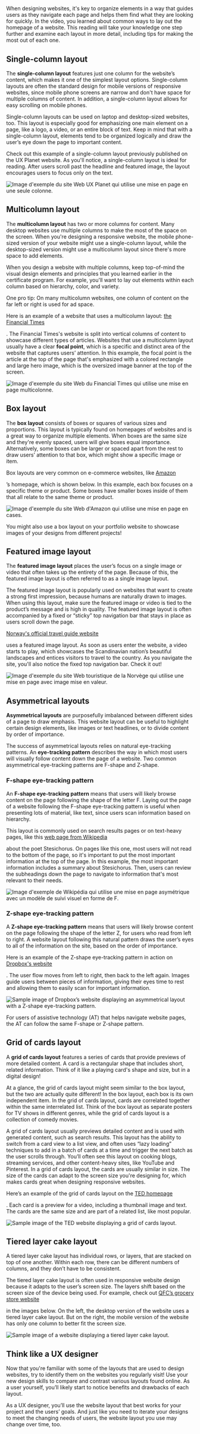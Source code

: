 
# 

When designing websites, it's key to organize elements in a way that guides users as they navigate each page and helps them find what they are looking for quickly. In the video, you learned about common ways to lay out the homepage of a website. This reading will take your knowledge one step further and examine each layout in more detail, including tips for making the most out of each one.

## **Single-column layout**

The **single-column layout** features just one column for the website’s content, which makes it one of the simplest layout options. Single-column layouts are often the standard design for mobile versions of responsive websites, since mobile phone screens are narrow and don't have space for multiple columns of content. In addition, a single-column layout allows for easy scrolling on mobile phones.

Single-column layouts can be used on laptop and desktop-sized websites, too. This layout is especially good for emphasizing one main element on a page, like a logo, a video, or an entire block of text. Keep in mind that with a single-column layout, elements tend to be organized logically and draw the user’s eye down the page to important content. 

Check out this example of a single-column layout previously published on the UX Planet website. As you'll notice, a single-column layout is ideal for reading. After users scroll past the headline and featured image, the layout encourages users to focus only on the text.

![Image d'exemple du site Web UX Planet qui utilise une mise en page en une seule colonne.](https://d3c33hcgiwev3.cloudfront.net/imageAssetProxy.v1/N_puiFQ2QI6w0zzTrFTRzg_c174bb935a7c48f48b2e17cabe6da4f1_aaMoIeiIxokzdfMgZfwN_2UlnOXk7JnE0JFl1Q9nr7PaADEHKgZPZYpcJUMj2vRQbISKzSI670t6b4UrOcF_-AfahCpKYfmlvm5Di3YiAfEDqotkLuKxYhVz3tPMUJjoduvUNM4bXy76I1xZmkAMcIPEMdALzPt2nfUwX2D25EqQEhlx4g2lj0uLZ6uc8vw?expiry=1745280000000&hmac=fRrRoqKXfVSo3x8yDDwEthmOz1hzI5syWKtp9NZK7fs)

## **Multicolumn layout**

The **multicolumn layout** has two or more columns for content. Many desktop websites use multiple columns to make the most of the space on the screen. When you're designing a responsive website, the mobile phone-sized version of your website might use a single-column layout, while the desktop-sized version might use a multicolumn layout since there's more space to add elements.

When you design a website with multiple columns, keep top-of-mind the visual design elements and principles that you learned earlier in the certificate program. For example, you'll want to lay out elements within each column based on hierarchy, color, and variety.

One pro tip: On many multicolumn websites, one column of content on the far left or right is used for ad space.

Here is an example of a website that uses a multicolumn layout: [the Financial Times](https://www.ft.com/work-careers)

. The Financial Times's website is split into vertical columns of content to showcase different types of articles. Websites that use a multicolumn layout usually have a clear **focal point**, which is a specific and distinct area of the website that captures users’ attention. In this example, the focal point is the article at the top of the page that's emphasized with a colored rectangle and large hero image, which is the oversized image banner at the top of the screen.

![Image d'exemple du site Web du Financial Times qui utilise une mise en page multicolonne.](https://d3c33hcgiwev3.cloudfront.net/imageAssetProxy.v1/H0oNED2XQbKAwXJCA2mQwQ_eff54f68f68643cf9c5c23d7b0a5bef1_tx17qIOG1LHnWDOR48ny2dT9z3IqiiI4mpvpLwWn5eiqSdEKg7uRJmFlMwe2b5LppVfpWNHQSZTheDTNJCuEXWFbJGfTT2sNgGYzmOcNiVpHs3d0PQsG47DPxxTtV2Upe2mEek6n4AvyFB2n8XUjuEKquYK7xfYCUQWByHZpykeX2VJwoPHh9J8GV2XaQKk?expiry=1745280000000&hmac=WvmyypQYQqc9Jfu-OpOLxFgyWpo4-RlpSf79HO9wxIs)

## **Box layout**

The **box layout** consists of boxes or squares of various sizes and proportions. This layout is typically found on homepages of websites and is a great way to organize multiple elements. When boxes are the same size and they're evenly spaced, users will give boxes equal importance. Alternatively, some boxes can be larger or spaced apart from the rest to draw users’ attention to that box, which might show a specific image or item.

Box layouts are very common on e-commerce websites, like [Amazon](https://www.amazon.com/)

’s homepage, which is shown below. In this example, each box focuses on a specific theme or product. Some boxes have smaller boxes inside of them that all relate to the same theme or product.

![Image d'exemple du site Web d'Amazon qui utilise une mise en page en cases.](https://d3c33hcgiwev3.cloudfront.net/imageAssetProxy.v1/GuegM81XTy2SKyxAUAbxOA_c50c2f9c48fe4bb3b0af9d82340c8af1_8k1cD8LaYBkT6RpclHVVHNajZL8C_V8jXcsUuDQ1XgcZ-HePwkzL5_9D0fIrISqzlh1safYaZHja-cc4KF9MHrU_r1yBT_L1mpESRfqjcekd2wOsGNA4sk6_bNTNs5Lv6aqDlPnoj6lw4zqULNqp_5Gj9WXINtiIo0ACGDmtqJaZwVQsyZmOvTgJb_vzzI4?expiry=1745280000000&hmac=shOl_5ur4NioAneQlxJtLvta3F8eOEk7Lm_0q34MYO4)

You might also use a box layout on your portfolio website to showcase images of your designs from different projects!

## **Featured image layout**

The **featured image layout** places the user’s focus on a single image or video that often takes up the entirety of the page. Because of this, the featured image layout is often referred to as a single image layout.

The featured image layout is popularly used on websites that want to create a strong first impression, because humans are naturally drawn to images. When using this layout, make sure the featured image or video is tied to the product’s message and is high in quality. The featured image layout is often accompanied by a fixed or “sticky” top navigation bar that stays in place as users scroll down the page.

[Norway's official travel guide website](https://www.visitnorway.com/)

uses a featured image layout. As soon as users enter the website, a video starts to play, which showcases the Scandinavian nation’s beautiful landscapes and entices visitors to travel to the country. As you navigate the site, you'll also notice the fixed top navigation bar. Check it out!

![Image d'exemple du site Web touristique de la Norvège qui utilise une mise en page avec image mise en valeur.](https://d3c33hcgiwev3.cloudfront.net/imageAssetProxy.v1/0XkWsZBDQ7KankuPmK2kIg_c3546399d7c14fbea4f273452a95aef1_BX7DtqiPH4lLL0-uDa1HQwlCIZ9PwnpyrnmiSKW-uMICZLL_3Ra-z4S5kogqG4VLsLVgZJk7Img0qt91mP8rI1kHYduqgwp-VgUnqbl7CKDsc6uG3iRvrMItyBf3Lkc7iE6_T1AIDe6s8ezRTA79xmzvtP6mQE4GjkOiZfz_henpPJpDHkbZsVic49thq3Q?expiry=1745280000000&hmac=p_6PxlKnSrpkSq4ZJBCLtI0H2GjxnZWhskv-rZq7hDQ)

## **Asymmetrical layouts**

**Asymmetrical layouts** are purposefully imbalanced between different sides of a page to draw emphasis. This website layout can be useful to highlight certain design elements, like images or text headlines, or to divide content by order of importance.

The success of asymmetrical layouts relies on natural eye-tracking patterns. An **eye-tracking pattern** describes the way in which most users will visually follow content down the page of a website. Two common asymmetrical eye-tracking patterns are F-shape and Z-shape. 

### **F-shape eye-tracking pattern**

An **F-shape eye-tracking pattern** means that users will likely browse content on the page following the shape of the letter F. Laying out the page of a website following the F-shape eye-tracking pattern is useful when presenting lots of material, like text, since users scan information based on hierarchy.

This layout is commonly used on search results pages or on text-heavy pages, like this [web page from Wikipedia](https://en.wikipedia.org/wiki/Stesichorus)

about the poet Stesichorus. On pages like this one, most users will not read to the bottom of the page, so it's important to put the most important information at the top of the page. In this example, the most important information includes a summary about Stesichorus. Then, users can review the subheadings down the page to navigate to information that's most relevant to their needs.

![Image d'exemple de Wikipédia qui utilise une mise en page asymétrique avec un modèle de suivi visuel en forme de F.](https://d3c33hcgiwev3.cloudfront.net/imageAssetProxy.v1/6sfBuIj8TxaJLk_OsG-4_g_9a8e633a73494e838a9c8fb914f1b4f1_sObaocVLCBr0VJ3bU42UHCzGADCXk3ZJf8PQVOLJl5E0mVpQkDVWlwhW7FVDXfckc7fC-Velxsq7CPAImMLpOHxqnNMp7wECv6yhAmqEnN8Z03w6knz0wpMVfVLJcsiW_XzvL8eMSSfmPseRqcfYhj0JB375UUr1toggRrkIpFgbFOEKFE8U6umq4ckYSB0?expiry=1745280000000&hmac=Av1ZvuKFXsuC9FAkuOiR4WJN3NsUxKFm_xC_jpmHgpQ)

### **Z-shape eye-tracking pattern**

A **Z-shape eye-tracking pattern** means that users will likely browse content on the page following the shape of the letter Z, for users who read from left to right. A website layout following this natural pattern draws the user’s eyes to all of the information on the site, based on the order of importance.

Here is an example of the Z-shape eye-tracking pattern in action on [Dropbox's website](https://www.dropbox.com/)

. The user flow moves from left to right, then back to the left again. Images guide users between pieces of information, giving their eyes time to rest and allowing them to easily scan for important information.

![Sample image of Dropbox’s website displaying an asymmetrical layout with a Z-shape eye-tracking pattern.](https://d3c33hcgiwev3.cloudfront.net/imageAssetProxy.v1/HhGWkxtgT--BW5M_iCkPWQ_ac1a841603844257a0d2a7db079255f1_ytaanXIGRFhLth3248MPS3E7ba3RHvdHkqIzgp2oQMhjqOuzgeUs7qAmXMxuE_0E8vOSl5ARmFXK4GAkzxT6fl3HoCYoV0dKaZQteVY69obpPWYmPpOvutCPzRa8dGF6VYeTZf85qtKlYnFPfQWIMAg3kPYVhFyoKEj3QGNK8eccbC6jCM_w_fTWcG2vZXo?expiry=1745280000000&hmac=yXa8-Df7vvcqpmTa0kAmLpzNWeH5pHlvyBZIDvC0VcQ)

For users of assistive technology (AT) that helps navigate website pages, the AT can follow the same F-shape or Z-shape pattern.

## **Grid of cards layout**

A **grid of cards layout** features a series of cards that provide previews of more detailed content. A card is a rectangular shape that includes short, related information. Think of it like a playing card's shape and size, but in a digital design!

At a glance, the grid of cards layout might seem similar to the box layout, but the two are actually quite different! In the box layout, each box is its own independent item. In the grid of cards layout, cards are correlated together within the same interrelated list. Think of the box layout as separate posters for TV shows in different genres, while the grid of cards layout is a collection of comedy movies.

A grid of cards layout usually previews detailed content and is used with generated content, such as search results. This layout has the ability to switch from a card view to a list view, and often uses “lazy loading” techniques to add in a batch of cards at a time and trigger the next batch as the user scrolls through. You’ll often see this layout on cooking blogs, streaming services, and other content-heavy sites, like YouTube and Pinterest. In a grid of cards layout, the cards are usually similar in size. The size of the cards can adapt to the screen size you're designing for, which makes cards great when designing responsive websites.

Here’s an example of the grid of cards layout on the [TED homepage](https://www.ted.com/)

. Each card is a preview for a video, including a thumbnail image and text. The cards are the same size and are part of a related list, like most popular.

![Sample image of the TED website displaying a grid of cards layout.](https://d3c33hcgiwev3.cloudfront.net/imageAssetProxy.v1/dxl4mm6hSmqUJEJglqPMPA_7635cf8cd8884627915b7251047ae8f1_5piMP7xGaHk44gqliyMHH-jVd7vDErqA_audH8bj_8x4qlh0gfdKLaIfk9xtTmkUQ6SlfDb-DxQ5kMkfo4vWakld7MzlSR2zZpp53iQKdW_8XG-dfkSo3FksyycRmUCyNl-ofFrBIxzuzXMKr0JGQET3BjwjFbcUU2blAdgOuRRin6q39a4oEkhPmEOcbEM?expiry=1745280000000&hmac=EuLEGtHO4SIXHR_7Q9mkxqe_eQZ-sXaKThtck471c60)

## **Tiered layer cake layout**

A tiered layer cake layout has individual rows, or layers, that are stacked on top of one another. Within each row, there can be different numbers of columns, and they don’t have to be consistent.

The tiered layer cake layout is often used in responsive website design because it adapts to the user’s screen size. The layers shift based on the screen size of the device being used. For example, check out [QFC’s grocery store website](https://www.qfc.com/)

in the images below. On the left, the desktop version of the website uses a tiered layer cake layout. But on the right, the mobile version of the website has only one column to better fit the screen size.

![Sample image of a website displaying a tiered layer cake layout.](https://d3c33hcgiwev3.cloudfront.net/imageAssetProxy.v1/kGWNlH_5RKmxrMX3kFs-Fw_91eebac27ad6445e9ce424df5b91ddf1_okd-D5sY20Hxnwreovpu1oCo-dOZz8pwnXpvFaTlWZuVxbNKs3KMg8zk95kSCS-iC_Bwr0Gc7W4_PowZLMSiUEKzg_MpVPPSsTN_m0-9WWn5JAb8EqkiKfgDgEvdHPFbeaFTiwRNKeEpodSZWYWTrAIezXbEDORJwHwhK857Zk0kNczVS3MIj20vMLp_WHg?expiry=1745280000000&hmac=ZTDg39ziCCiNQzG5qSe9RzDkLI6HCnngKKBWjoNm1lk)

## **Think like a UX designer**

Now that you're familiar with some of the layouts that are used to design websites, try to identify them on the websites you regularly visit! Use your new design skills to compare and contrast various layouts found online. As a user yourself, you’ll likely start to notice benefits and drawbacks of each layout.

As a UX designer, you’ll use the website layout that best works for your project and the users’ goals. And just like you need to iterate your designs to meet the changing needs of users, the website layout you use may change over time, too.